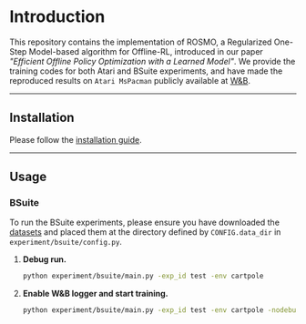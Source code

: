 # Introduction

This repository contains the implementation of ROSMO, a Regularized One-Step Model-based algorithm for Offline-RL, introduced in our paper *"Efficient Offline Policy Optimization with a Learned Model"*. We provide the training codes for both Atari and BSuite experiments, and have made the reproduced results on `Atari MsPacman` publicly available at [W&B](https://wandb.ai).

---

## Installation

Please follow the [installation guide](link-to-installation-guide).

---

## Usage

### BSuite

To run the BSuite experiments, please ensure you have downloaded the [datasets](link-to-datasets) and placed them at the directory defined by `CONFIG.data_dir` in `experiment/bsuite/config.py`.

1. **Debug run.**
    ```bash
    python experiment/bsuite/main.py -exp_id test -env cartpole
    ```

2. **Enable W&B logger and start training.**
    ```bash
    python experiment/bsuite/main.py -exp_id test -env cartpole -nodebug -use_wb -user ${WB_USER}
    ```